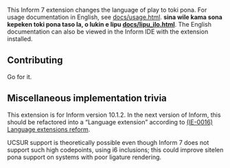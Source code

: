 This Inform 7 extension changes the language of play to toki pona. For usage documentation in English, see [docs/usage.html](http://rose.systems/i7-tok/usage). **sina wile kama sona kepeken toki pona taso la, o lukin e lipu [docs/lipu_ilo.html](http://rose.systems/i7-tok/lipu_ilo)**. The English documentation can also be viewed in the Inform IDE with the extension installed.

## Contributing

Go for it.

## Miscellaneous implementation trivia

This extension is for Inform version 10.1.2. In the next version of Inform, this should be refactored into a “Language extension” according to [(IE-0016) Language extensions reform](https://github.com/ganelson/inform-evolution/blob/main/proposals/0016-language-extensions-reform.md).

UCSUR support is theoretically possible even though Inform 7 does not support such high codepoints, using i6 inclusions; this could improve sitelen pona support on systems with poor ligature rendering.
